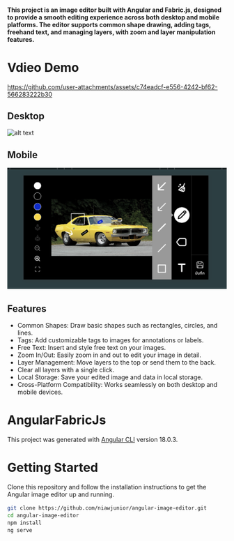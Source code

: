 #### This project is an image editor built with Angular and Fabric.js, designed to provide a smooth editing experience across both desktop and mobile platforms. The editor supports common shape drawing, adding tags, freehand text, and managing layers, with zoom and layer manipulation features.

# Vdieo Demo
https://github.com/user-attachments/assets/c74eadcf-e556-4242-bf62-566283222b30

## Desktop

![alt text](desktop.png)

## Mobile

![alt text](mobile.png)

## Features

- Common Shapes: Draw basic shapes such as rectangles, circles, and lines.
- Tags: Add customizable tags to images for annotations or labels.
- Free Text: Insert and style free text on your images.
- Zoom In/Out: Easily zoom in and out to edit your image in detail.
- Layer Management: Move layers to the top or send them to the back.
- Clear all layers with a single click.
- Local Storage: Save your edited image and data in local storage.
- Cross-Platform Compatibility: Works seamlessly on both desktop and mobile devices.

# AngularFabricJs

This project was generated with [Angular CLI](https://github.com/angular/angular-cli) version 18.0.3.

# Getting Started

Clone this repository and follow the installation instructions to get the Angular image editor up and running.

```bash
git clone https://github.com/niawjunior/angular-image-editor.git
cd angular-image-editor
npm install
ng serve
```
